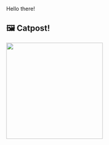 Hello there!



## 🖼️ Catpost!

<sub>
    <img src="https://cdn2.thecatapi.com/images/at9.jpg" height="256">
</sub>

